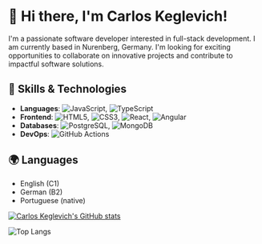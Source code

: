 
# 👋 Hi there, I'm Carlos Keglevich!

I'm a passionate software developer interested in full-stack development. I am currently based in Nurenberg, Germany. 
I'm looking for exciting opportunities to collaborate on innovative projects and contribute to impactful software solutions.

## 🚀 Skills & Technologies

- **Languages**: ![JavaScript](https://img.shields.io/badge/-JavaScript-black?style=flat-square&logo=javascript), ![TypeScript](https://img.shields.io/badge/-TypeScript-0d1117?style=flat-square&logo=typescript)
- **Frontend**: ![HTML5](https://img.shields.io/badge/-HTML5-E34F26?style=flat-square&logo=html5&logoColor=white), ![CSS3](https://img.shields.io/badge/-CSS3-0d1117?style=flat-square&logo=css3&logoColor=1572B6), ![React](https://img.shields.io/badge/-React-0d1117?style=flat-square&logo=react), ![Angular](https://img.shields.io/badge/-Angular-DD0031?style=flat-square&logo=angular&logoColor=white)
- **Databases**: ![PostgreSQL](https://img.shields.io/badge/-PostgreSQL-0d1117?style=flat-square&logo=postgresql), ![MongoDB](https://img.shields.io/badge/-MongoDB-0d1117?style=flat-square&logo=mongodb)
- **DevOps**: ![GitHub Actions](https://img.shields.io/badge/-GitHub_Actions-2088FF?style=flat-square&logo=github-actions)


## 🌍 Languages

- English (C1)
- German (B2)
- Portuguese (native) 


[![Carlos Keglevich's GitHub stats](https://github-readme-stats.vercel.app/api?username=Keglev)](https://github.com/Keglev/github-readme-stats)

![Top Langs](https://github-readme-stats.vercel.app/api/top-langs/?username=Keglev&layout=compact)


<!--
**Keglev/Keglev** is a ✨ _special_ ✨ repository because its `README.md` (this file) appears on your GitHub profile.

Here are some ideas to get you started:

- 🔭 I’m currently working on ...
- 🌱 I’m currently learning ...
- 👯 I’m looking to collaborate on ...
- 🤔 I’m looking for help with ...
- 💬 Ask me about ...
- 📫 How to reach me: ...
- 😄 Pronouns: ...
- ⚡ Fun fact: ...
-->
